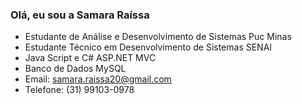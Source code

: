 ### Olá, eu sou a Samara Raíssa

- Estudante de Análise e Desenvolvimento de Sistemas Puc Minas
- Estudante Técnico em Desenvolvimento de Sistemas SENAI
- Java Script e C# ASP.NET MVC
- Banco de Dados MySQL
- Email: samara.raissa20@gmail.com
- Telefone: (31) 99103-0978

 
  

